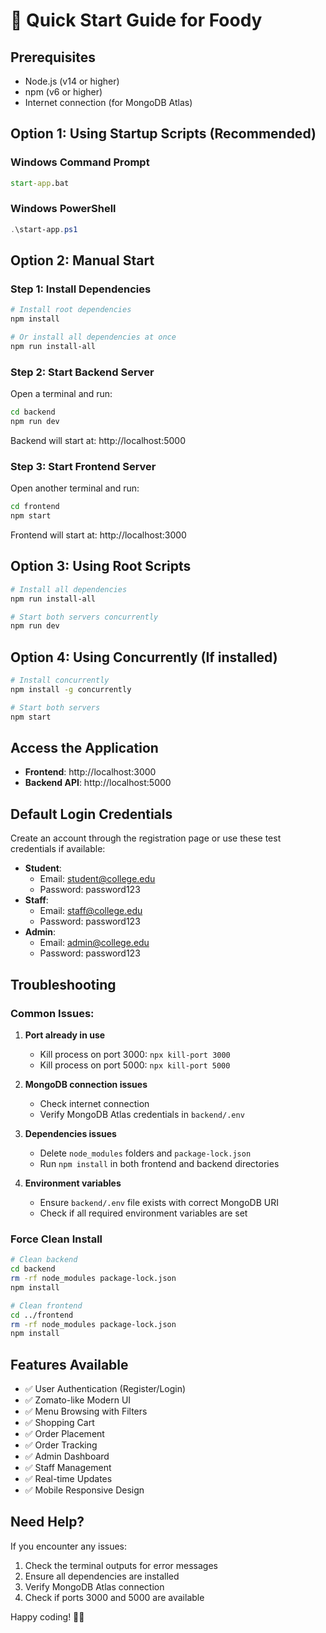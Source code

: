 # 🚀 Quick Start Guide for Foody

## Prerequisites
- Node.js (v14 or higher)
- npm (v6 or higher)
- Internet connection (for MongoDB Atlas)

## Option 1: Using Startup Scripts (Recommended)

### Windows Command Prompt
```cmd
start-app.bat
```

### Windows PowerShell
```powershell
.\start-app.ps1
```

## Option 2: Manual Start

### Step 1: Install Dependencies
```bash
# Install root dependencies
npm install

# Or install all dependencies at once
npm run install-all
```

### Step 2: Start Backend Server
Open a terminal and run:
```bash
cd backend
npm run dev
```
Backend will start at: http://localhost:5000

### Step 3: Start Frontend Server
Open another terminal and run:
```bash
cd frontend
npm start
```
Frontend will start at: http://localhost:3000

## Option 3: Using Root Scripts
```bash
# Install all dependencies
npm run install-all

# Start both servers concurrently
npm run dev
```

## Option 4: Using Concurrently (If installed)
```bash
# Install concurrently
npm install -g concurrently

# Start both servers
npm start
```

## Access the Application
- **Frontend**: http://localhost:3000
- **Backend API**: http://localhost:5000

## Default Login Credentials
Create an account through the registration page or use these test credentials if available:
- **Student**: 
  - Email: student@college.edu
  - Password: password123
- **Staff**: 
  - Email: staff@college.edu
  - Password: password123
- **Admin**: 
  - Email: admin@college.edu
  - Password: password123

## Troubleshooting

### Common Issues:

1. **Port already in use**
   - Kill process on port 3000: `npx kill-port 3000`
   - Kill process on port 5000: `npx kill-port 5000`

2. **MongoDB connection issues**
   - Check internet connection
   - Verify MongoDB Atlas credentials in `backend/.env`

3. **Dependencies issues**
   - Delete `node_modules` folders and `package-lock.json`
   - Run `npm install` in both frontend and backend directories

4. **Environment variables**
   - Ensure `backend/.env` file exists with correct MongoDB URI
   - Check if all required environment variables are set

### Force Clean Install
```bash
# Clean backend
cd backend
rm -rf node_modules package-lock.json
npm install

# Clean frontend
cd ../frontend
rm -rf node_modules package-lock.json
npm install
```

## Features Available
- ✅ User Authentication (Register/Login)
- ✅ Zomato-like Modern UI
- ✅ Menu Browsing with Filters
- ✅ Shopping Cart
- ✅ Order Placement
- ✅ Order Tracking
- ✅ Admin Dashboard
- ✅ Staff Management
- ✅ Real-time Updates
- ✅ Mobile Responsive Design

## Need Help?
If you encounter any issues:
1. Check the terminal outputs for error messages
2. Ensure all dependencies are installed
3. Verify MongoDB Atlas connection
4. Check if ports 3000 and 5000 are available

Happy coding! 🍕✨